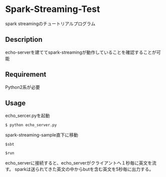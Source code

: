# Spark-Streaming-Test

spark streamingのチュートリアルプログラム

## Description

echo-serverを建ててspark-streamingが動作していることを確認することが可能

## Requirement

Python2系が必要

## Usage

echo_sercer.pyを起動

`$ python echo_server.py`

spark-streaming-sample直下に移動

`$sbt`

`$run`



echo_serverに接続すると、echo_serverがクライアントへ１秒毎に英文を流す。
sparkは送られてきた英文の中からbutを含む英文を5秒毎に出力する。
